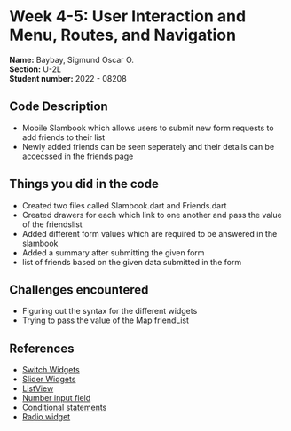 # Week 4-5: User Interaction and Menu, Routes, and Navigation

**Name:** Baybay, Sigmund Oscar O. <br/>
**Section:** U-2L <br/>
**Student number:** 2022 - 08208 <br/>

## Code Description

- Mobile Slambook which allows users to submit new form requests to add friends to their list
- Newly added friends can be seen seperately and their details can be accecssed in the friends page

## Things you did in the code

- Created two files called Slambook.dart and Friends.dart
- Created drawers for each which link to one another and pass the value of the friendslist
- Added different form values which are required to be answered in the slambook
- Added a summary after submitting the given form
- list of friends based on the given data submitted in the form

## Challenges encountered

- Figuring out the syntax for the different widgets
- Trying to pass the value of the Map friendList

## References

- [Switch Widgets](https://api.flutter.dev/flutter/material/Switch-class.html)
- [Slider Widgets](https://api.flutter.dev/flutter/material/Slider-class.html)
- [ListView](https://api.flutter.dev/flutter/widgets/ListView-class.html)
- [Number input field](https://stackoverflow.com/questions/49577781/how-to-create-number-input-field-in-flutter)
- [Conditional statements](https://stackoverflow.com/questions/49713189/how-to-use-conditional-statement-within-child-attribute-of-a-flutter-widget-cen)
- [Radio widget](https://www.geeksforgeeks.org/flutter-radiolisttile-widget/    )